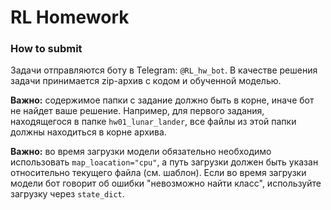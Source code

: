 # RL Homework

### How to submit
Задачи отправляются боту в Telegram: `@RL_hw_bot`. В качестве решения задачи принимается zip-архив с кодом и обученной моделью.

**Важно:** содержимое папки с задание должно быть в корне, иначе бот не найдет ваше решение. Например, для первого задания, находящегося в папке `hw01_lunar_lander`, все файлы из этой папки должны находиться в корне архива.

**Важно:** во время загрузки модели обязательно необходимо использовать `map_loacation="cpu"`, а путь загрузки должен быть указан относительно текущего файла (см. шаблон). Если во время загрузки модели бот говорит об ошибки "невозможно найти класс", используйте загрузку через `state_dict`. 